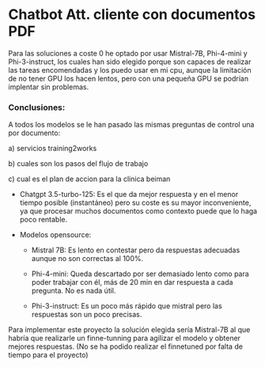 # Chatbot Att. cliente con documentos PDF

Para las soluciones a coste 0 he optado por usar Mistral-7B, Phi-4-mini y Phi-3-instruct, los cuales han sido elegido porque son capaces de realizar las tareas encomendadas y los puedo usar en mi cpu, aunque la limitación de no tener GPU los hacen lentos, pero con una pequeña GPU se podrían implentar sin problemas.

### Conclusiones:

A todos los modelos se le han pasado las mismas preguntas de control una por documento:

a) servicios training2works

b) cuales son los pasos del flujo de trabajo

c) cual es el plan de accion para la clinica beiman

- Chatgpt 3.5-turbo-125: Es el que da mejor respuesta y en el menor tiempo posible (instantáneo) pero su coste es su mayor inconveniente, ya que procesar muchos documentos como contexto puede que lo haga poco rentable.

- Modelos opensource: 

    * Mistral 7B: Es lento en contestar pero da respuestas adecuadas aunque no son correctas al 100%.

    * Phi-4-mini: Queda descartado por ser demasiado lento como para poder trabajar con él, más de 20 min en dar respuesta a cada pregunta. No es nada útil.

    * Phi-3-instruct: Es un poco más rápido que mistral pero las respuestas son un poco precisas.

Para implementar este proyecto la solución elegida sería Mistral-7B al que habría que realizarle un finne-tunning para agilizar el modelo y obtener mejores respuestas. (No se ha podido realizar el finnetuned por falta de tiempo para el proyecto)
